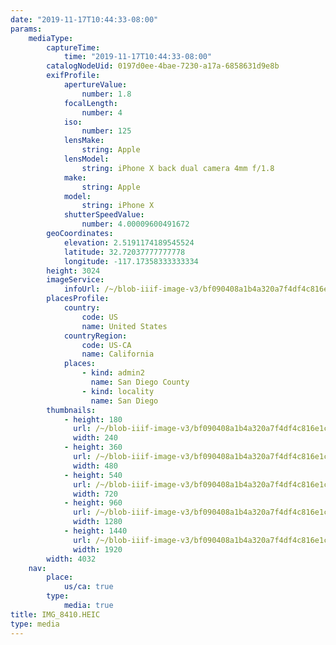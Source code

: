 ```yaml
---
date: "2019-11-17T10:44:33-08:00"
params:
    mediaType:
        captureTime:
            time: "2019-11-17T10:44:33-08:00"
        catalogNodeUid: 0197d0ee-4bae-7230-a17a-6858631d9e8b
        exifProfile:
            apertureValue:
                number: 1.8
            focalLength:
                number: 4
            iso:
                number: 125
            lensMake:
                string: Apple
            lensModel:
                string: iPhone X back dual camera 4mm f/1.8
            make:
                string: Apple
            model:
                string: iPhone X
            shutterSpeedValue:
                number: 4.00009600491672
        geoCoordinates:
            elevation: 2.5191174189545524
            latitude: 32.72037777777778
            longitude: -117.17358333333334
        height: 3024
        imageService:
            infoUrl: /~/blob-iiif-image-v3/bf090408a1b4a320a7f4df4c816e1cdc420a8660308c557164009710a8b33e0a/info.json
        placesProfile:
            country:
                code: US
                name: United States
            countryRegion:
                code: US-CA
                name: California
            places:
                - kind: admin2
                  name: San Diego County
                - kind: locality
                  name: San Diego
        thumbnails:
            - height: 180
              url: /~/blob-iiif-image-v3/bf090408a1b4a320a7f4df4c816e1cdc420a8660308c557164009710a8b33e0a/full/240%2C180/0/default.jpg
              width: 240
            - height: 360
              url: /~/blob-iiif-image-v3/bf090408a1b4a320a7f4df4c816e1cdc420a8660308c557164009710a8b33e0a/full/480%2C360/0/default.jpg
              width: 480
            - height: 540
              url: /~/blob-iiif-image-v3/bf090408a1b4a320a7f4df4c816e1cdc420a8660308c557164009710a8b33e0a/full/720%2C540/0/default.jpg
              width: 720
            - height: 960
              url: /~/blob-iiif-image-v3/bf090408a1b4a320a7f4df4c816e1cdc420a8660308c557164009710a8b33e0a/full/1280%2C960/0/default.jpg
              width: 1280
            - height: 1440
              url: /~/blob-iiif-image-v3/bf090408a1b4a320a7f4df4c816e1cdc420a8660308c557164009710a8b33e0a/full/1920%2C1440/0/default.jpg
              width: 1920
        width: 4032
    nav:
        place:
            us/ca: true
        type:
            media: true
title: IMG_8410.HEIC
type: media
---
```

